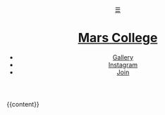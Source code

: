<!DOCTYPE html>
<html lang="en">
	<head>
		<meta charset="utf-8">
        <meta name="viewport" content="width=device-width, initial-scale=1, user-scalable=yes">
		<title>{{page.title}}</title>
		<link rel="stylesheet" type="text/css" href="/css/style.css">
		<link rel="icon" href="/favicon.png">
	</head>
	<body>
		<header class="main_header">
		<a class="hamburger" href="#">&#9776;</a>
			<h1><a href="/">Mars College</a></h1>
			<nav class="main_nav">
				<ul>
					<li><a href="/gallery">Gallery</a></li>
					<li><a href="https://www.instagram.com/brahman_ai/">Instagram</a></li>
					<li><a href="/join">Join</a></li>
				</ul>
			</nav>
		</header>
        {{content}}
		<script src="/js/navbar.js" type="text/javascript"></script>
    </body>
</html>

